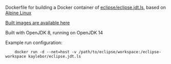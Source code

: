 Dockerfile for building a Docker container of [eclipse/eclipse.jdt.ls](https://github.com/eclipse/eclipse.jdt.ls), based on [Alpine Linux](https://hub.docker.com/_/openjdk)

[Built images are available here](https://hub.docker.com/r/kaylebor/eclipse.jdt.ls)

Built with OpenJDK 8, running on OpenJDK 14

Example run configuration:

        docker run -d --net=host -v /path/to/eclipse/workspace:/eclipse-workspace kaylebor/eclipse.jdt.ls